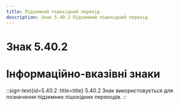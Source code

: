 ```yaml
---
title: Підземний пішохідний перехід
description: Знак 5.40.2 Підземний пішохідний перехід
---
```

# Знак 5.40.2
# Інформаційно-вказівні знаки
::sign-text{id=5.40.2 :title=title}
5.40.2 Знак використовується для позначення підземних пішохідних переходів.
::